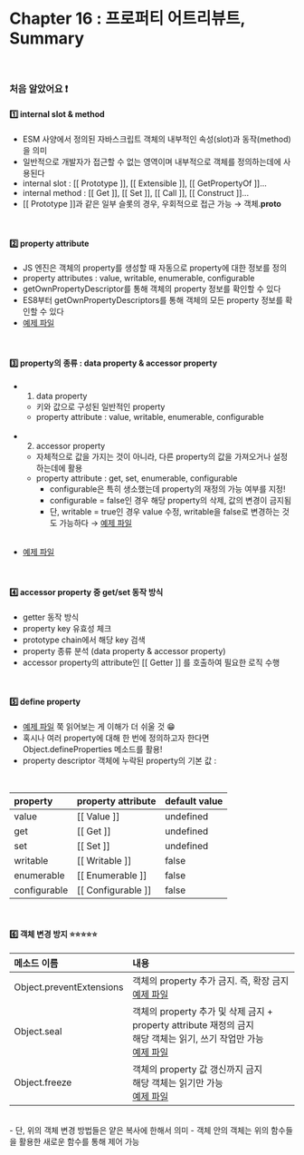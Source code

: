 # Chapter 16 : 프로퍼티 어트리뷰트, Summary

<br>

### 처음 알았어요 ❗️
#### 1️⃣ internal slot & method
- ESM 사양에서 정의된 자바스크립트 객체의 내부적인 속성(slot)과 동작(method)을 의미
- 일반적으로 개발자가 접근할 수 없는 영역이며 내부적으로 객체를 정의하는데에 사용된다
- internal slot : [[ Prototype ]], [[ Extensible ]], [[ GetPropertyOf ]]...
- internal method : [[ Get ]], [[ Set ]], [[ Call ]], [[ Construct ]]...
- [[ Prototype ]]과 같은 일부 슬롯의 경우, 우회적으로 접근 가능 → 객체.__proto__

<br>

#### 2️⃣ property attribute
- JS 엔진은 객체의 property를 생성할 때 자동으로 property에 대한 정보를 정의
- property attributes : value, writable, enumerable, configurable
- getOwnPropertyDescriptor를 통해 객체의 property 정보를 확인할 수 있다
- ES8부터 getOwnPropertyDescriptors를 통해 객체의 모든 property 정보를 확인할 수 있다
- <a href="./getOwnPropertyDescriptor.js">예제 파일</a>

<br>

#### 3️⃣ property의 종류 : data property & accessor property
- 1. data property
    - 키와 값으로 구성된 일반적인 property
    - property attribute : value, writable, enumerable, configurable

    <br>

- 2. accessor property 
    - 자체적으로 값을 가지는 것이 아니라, 다른 property의 값을 가져오거나 설정하는데에 활용
    - property attribute : get, set, enumerable, configurable
        - configurable은 특히 생소했는데 property의 재정의 가능 여부를 지정!
        - configurable = false인 경우 해당 property의 삭제, 값의 변경이 금지됨
        - 단, writable = true인 경우 value 수정, writable을 false로 변경하는 것도 가능하다 → <a href="./configurable.js">예제 파일</a>

    <br>

- <a href="./properties.js">예제 파일</a>

<br>

#### 4️⃣ accessor property 중 get/set 동작 방식
- getter 동작 방식
- property key 유효성 체크
- prototype chain에서 해당 key 검색
- property 종류 분석 (data property & accessor property)
- accessor property의 attribute인 [[ Getter ]] 를 호출하여 필요한 로직 수행

<br>

#### 5️⃣ define property
- <a href="./defineProperties.js">예제 파일</a> 쭉 읽어보는 게 이해가 더 쉬울 것 😁
- 혹시나 여러 property에 대해 한 번에 정의하고자 한다면 Object.defineProperties 메소드를 활용!
- property descriptor 객체에 누락된 property의 기본 값 :

<br>
  
|property|property attribute|default value|
|:-|:-|:-|
| value | [[ Value ]] | undefined |
| get | [[ Get ]] | undefined |
| set | [[ Set ]] | undefined |
| writable | [[ Writable ]] | false |
| enumerable | [[ Enumerable ]] | false |
| configurable | [[ Configurable ]] | false |

<br>

#### 6️⃣ 객체 변경 방지 ⭐️⭐️⭐️⭐️⭐️

|메소드 이름|내용|
|:-|:-|
|Object.preventExtensions|객체의 property 추가 금지. 즉, 확장 금지<br><a href="./preventExtension.js">예제 파일</a>|
|Object.seal|객체의 property 추가 및 삭제 금지 + property attribute 재정의 금지<br>해당 객체는 읽기, 쓰기 작업만 가능<br><a href="./seal.js">예제 파일</a>|
|Object.freeze|객체의 property 값 갱신까지 금지<br>해당 객체는 읽기만 가능<br><a href="./freeze.js">예제 파일</a>|

<br>
- 단, 위의 객체 변경 방법들은 얕은 복사에 한해서 의미
- 객체 안의 객체는 위의 함수들을 활용한 새로운 함수를 통해 제어 가능